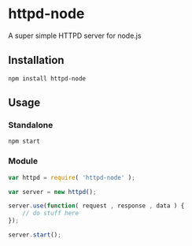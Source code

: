httpd-node
==========

A super simple HTTPD server for node.js

Installation
-----

	npm install httpd-node

Usage
-----

### Standalone

    npm start

### Module

```javascript
var httpd = require( 'httpd-node' );

var server = new httpd();

server.use(function( request , response , data ) {
    // do stuff here
});

server.start();
```